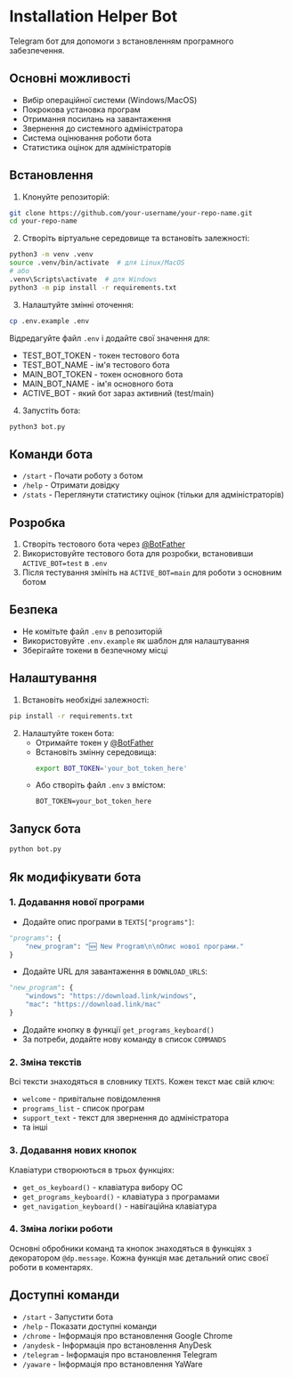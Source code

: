 # Installation Helper Bot

Telegram бот для допомоги з встановленням програмного забезпечення.

## Основні можливості

- Вибір операційної системи (Windows/MacOS)
- Покрокова установка програм
- Отримання посилань на завантаження
- Звернення до системного адміністратора
- Система оцінювання роботи бота
- Статистика оцінок для адміністраторів

## Встановлення

1. Клонуйте репозиторій:
```bash
git clone https://github.com/your-username/your-repo-name.git
cd your-repo-name
```

2. Створіть віртуальне середовище та встановіть залежності:
```bash
python3 -m venv .venv
source .venv/bin/activate  # для Linux/MacOS
# або
.venv\Scripts\activate  # для Windows
python3 -m pip install -r requirements.txt
```

3. Налаштуйте змінні оточення:
```bash
cp .env.example .env
```
Відредагуйте файл `.env` і додайте свої значення для:
- TEST_BOT_TOKEN - токен тестового бота
- TEST_BOT_NAME - ім'я тестового бота
- MAIN_BOT_TOKEN - токен основного бота
- MAIN_BOT_NAME - ім'я основного бота
- ACTIVE_BOT - який бот зараз активний (test/main)

4. Запустіть бота:
```bash
python3 bot.py
```

## Команди бота

- `/start` - Почати роботу з ботом
- `/help` - Отримати довідку
- `/stats` - Переглянути статистику оцінок (тільки для адміністраторів)

## Розробка

1. Створіть тестового бота через [@BotFather](https://t.me/BotFather)
2. Використовуйте тестового бота для розробки, встановивши `ACTIVE_BOT=test` в `.env`
3. Після тестування змініть на `ACTIVE_BOT=main` для роботи з основним ботом

## Безпека

- Не комітьте файл `.env` в репозиторій
- Використовуйте `.env.example` як шаблон для налаштування
- Зберігайте токени в безпечному місці

## Налаштування

1. Встановіть необхідні залежності:
```bash
pip install -r requirements.txt
```

2. Налаштуйте токен бота:
   - Отримайте токен у [@BotFather](https://t.me/BotFather)
   - Встановіть змінну середовища:
     ```bash
     export BOT_TOKEN='your_bot_token_here'
     ```
   - Або створіть файл `.env` з вмістом:
     ```
     BOT_TOKEN=your_bot_token_here
     ```

## Запуск бота

```bash
python bot.py
```

## Як модифікувати бота

### 1. Додавання нової програми

- Додайте опис програми в `TEXTS["programs"]`:
```python
"programs": {
    "new_program": "🆕 New Program\n\nОпис нової програми."
}
```

- Додайте URL для завантаження в `DOWNLOAD_URLS`:
```python
"new_program": {
    "windows": "https://download.link/windows",
    "mac": "https://download.link/mac"
}
```

- Додайте кнопку в функції `get_programs_keyboard()`
- За потреби, додайте нову команду в список `COMMANDS`

### 2. Зміна текстів

Всі тексти знаходяться в словнику `TEXTS`. Кожен текст має свій ключ:
- `welcome` - привітальне повідомлення
- `programs_list` - список програм
- `support_text` - текст для звернення до адміністратора
- та інші

### 3. Додавання нових кнопок

Клавіатури створюються в трьох функціях:
- `get_os_keyboard()` - клавіатура вибору ОС
- `get_programs_keyboard()` - клавіатура з програмами
- `get_navigation_keyboard()` - навігаційна клавіатура

### 4. Зміна логіки роботи

Основні обробники команд та кнопок знаходяться в функціях з декоратором `@dp.message`. Кожна функція має детальний опис своєї роботи в коментарях.

## Доступні команди

- `/start` - Запустити бота
- `/help` - Показати доступні команди
- `/chrome` - Інформація про встановлення Google Chrome
- `/anydesk` - Інформація про встановлення AnyDesk
- `/telegram` - Інформація про встановлення Telegram
- `/yaware` - Інформація про встановлення YaWare 
